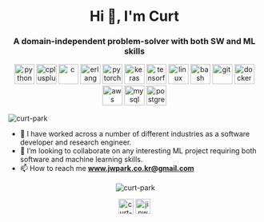 <h1 align="center">Hi 👋, I'm Curt</h1>
<h3 align="center">A domain-independent problem-solver with both SW and ML skills</h3>

<p align="center">
  <img src="https://devicons.github.io/devicon/devicon.git/icons/python/python-original.svg" alt="python" width="40" height="40"/> 
  <img src="https://devicons.github.io/devicon/devicon.git/icons/cplusplus/cplusplus-original.svg" alt="cplusplus" width="40" height="40"/> 
  <img src="https://devicons.github.io/devicon/devicon.git/icons/c/c-original.svg" alt="c" width="40" height="40"/> 
  <img src="http://devicons.github.io/devicon/devicon.git/icons/erlang/erlang-plain-wordmark.svg" alt="erlang" width="40" height="40"/>
  <img src="https://www.vectorlogo.zone/logos/pytorch/pytorch-icon.svg" alt="pytorch" width="40" height="40"/>
  <img src="https://upload.wikimedia.org/wikipedia/commons/thumb/a/ae/Keras_logo.svg/400px-Keras_logo.svg.png" alt="keras" width="40" height="40"/>
  <img src="https://avatars2.githubusercontent.com/u/15658638" alt="tensorflow" width="40" height="40"/>
  <img src="https://devicons.github.io/devicon/devicon.git/icons/linux/linux-original.svg" alt="linux" width="40" height="40"/> 
  <img src="https://www.vectorlogo.zone/logos/gnu_bash/gnu_bash-icon.svg" alt="bash" width="40" height="40"/> 
  <img src="https://www.vectorlogo.zone/logos/git-scm/git-scm-icon.svg" alt="git" width="40" height="40"/> 
  <img src="https://devicons.github.io/devicon/devicon.git/icons/docker/docker-original-wordmark.svg" alt="docker" width="40" height="40"/> 
  <img src="https://devicons.github.io/devicon/devicon.git/icons/amazonwebservices/amazonwebservices-original-wordmark.svg" alt="aws" width="40" height="40"/> 
  <img src="https://devicons.github.io/devicon/devicon.git/icons/mysql/mysql-original-wordmark.svg" alt="mysql" width="40" height="40"/> 
  <img src="https://devicons.github.io/devicon/devicon.git/icons/postgresql/postgresql-original-wordmark.svg" alt="postgresql" width="40" height="40"/> 
</p>

<p align="left"> <img src="https://komarev.com/ghpvc/?username=curt-park" alt="curt-park" /> </p>

* 🔭 I have worked across a number of different industries as a software developer and research engineer.
* 👯 I’m looking to collaborate on any interesting ML project requiring both software and machine learning skills.
* 📫 How to reach me **www.jwpark.co.kr@gmail.com**

<p align="center">&nbsp;<img align="center" src="https://github-readme-stats.vercel.app/api?username=curt-park&show_icons=true" alt="curt-park" /></p>

<p align="center">
<a href="https://linkedin.com/in/curt-park" target="blank"><img align="center" src="https://cdn.jsdelivr.net/npm/simple-icons@3.0.1/icons/linkedin.svg" alt="curt-park" height="30" width="30" /></a>
<a href="https://fb.com/jinwoo.curt.park" target="blank"><img align="center" src="https://cdn.jsdelivr.net/npm/simple-icons@3.0.1/icons/facebook.svg" alt="jinwoo.curt.park" height="30" width="30" /></a>

<!--
**Curt-Park/Curt-Park** is a ✨ _special_ ✨ repository because its `README.md` (this file) appears on your GitHub profile.

Here are some ideas to get you started:

- 🔭 I’m currently working on ...
- 🌱 I’m currently learning ...
- 👯 I’m looking to collaborate on ...
- 🤔 I’m looking for help with ...
- 💬 Ask me about ...
- 📫 How to reach me: ...
- 😄 Pronouns: ...
- ⚡ Fun fact: ...
-->
